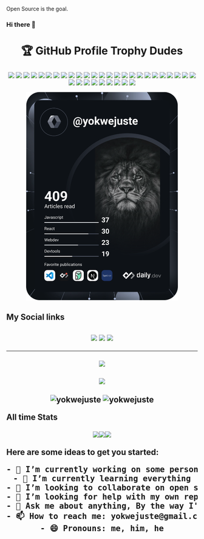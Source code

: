Open Source is the goal.


### Hi there 👋

# <p align="center">🏆 GitHub Profile Trophy Dudes</p>

<p align="center">
  <img src="https://img.shields.io/badge/python-3670A0?style=for-the-badge&logo=python&logoColor=ffdd54">
  <img src="https://img.shields.io/badge/r-%23276DC3.svg?style=for-the-badge&logo=r&logoColor=white">
  <img src="https://img.shields.io/badge/html5-%23E34F26.svg?style=for-the-badge&logo=html5&logoColor=white">
  <img src="https://img.shields.io/badge/-Julia-9558B2?style=for-the-badge&logo=julia&logoColor=white">
  <img src="https://img.shields.io/badge/javascript-%23323330.svg?style=for-the-badge&logo=javascript&logoColor=%23F7DF1E">
  <img src="https://img.shields.io/badge/dart-%230175C2.svg?style=for-the-badge&logo=dart&logoColor=white">
  <img src="https://img.shields.io/badge/css3-%231572B6.svg?style=for-the-badge&logo=css3&logoColor=white">
  <img src="https://img.shields.io/badge/shell_script-%23121011.svg?style=for-the-badge&logo=gnu-bash&logoColor=white">
  <img src="https://img.shields.io/badge/markdown-%23000000.svg?style=for-the-badge&logo=markdown&logoColor=white">
  <img src="https://img.shields.io/badge/Anaconda-%2344A833.svg?style=for-the-badge&logo=anaconda&logoColor=white">
  <img src="https://img.shields.io/badge/django-%23092E20.svg?style=for-the-badge&logo=django&logoColor=white">
  <img src="https://img.shields.io/badge/Flutter-%2302569B.svg?style=for-the-badge&logo=Flutter&logoColor=white">
  <img src="https://img.shields.io/badge/chart.js-F5788D.svg?style=for-the-badge&logo=chart.js&logoColor=white">
  <img src="https://img.shields.io/badge/DJANGO-REST-ff1709?style=for-the-badge&logo=django&logoColor=white&color=ff1709&labelColor=gray">
  <img src="https://img.shields.io/badge/express.js-%23404d59.svg?style=for-the-badge&logo=express&logoColor=%2361DAFB">
  <img src="https://img.shields.io/badge/opencv-%23white.svg?style=for-the-badge&logo=opencv&logoColor=white">
  <img src="https://img.shields.io/badge/react-%2320232a.svg?style=for-the-badge&logo=react&logoColor=%2361DAFB">
  <img src="https://img.shields.io/badge/tailwindcss-%2338B2AC.svg?style=for-the-badge&logo=tailwind-css&logoColor=white">
  <img src="https://img.shields.io/badge/jquery-%230769AD.svg?style=for-the-badge&logo=jquery&logoColor=white">
  <ing src="https://img.shields.io/badge/adobephotoshop-%2331A8FF.svg?style=for-the-badge&logo=adobephotoshop&logoColor=white">
  <img src="https://img.shields.io/badge/Adobe%20Acrobat%20Reader-EC1C24.svg?style=for-the-badge&logo=Adobe%20Acrobat%20Reader&logoColor=white"> 
  <img src="https://img.shields.io/badge/adobe-%23FF0000.svg?style=for-the-badge&logo=adobe&logoColor=white">
  <img src="https://img.shields.io/badge/IntelliJIDEA-000000.svg?style=for-the-badge&logo=intellij-idea&logoColor=white">
  <img src="https://img.shields.io/badge/Eclipse-FE7A16.svg?style=for-the-badge&logo=Eclipse&logoColor=white">
  <img src="https://img.shields.io/badge/jupyter-%23FA0F00.svg?style=for-the-badge&logo=jupyter&logoColor=white">
  <img src="https://img.shields.io/badge/pycharm-143?style=for-the-badge&logo=pycharm&logoColor=black&color=black&labelColor=green">
  <img src="https://img.shields.io/badge/Visual%20Studio%20Code-0078d7.svg?style=for-the-badge&logo=visual-studio-code&logoColor=white">
  <img src="https://img.shields.io/badge/webstorm-143?style=for-the-badge&logo=webstorm&logoColor=white&color=black">
  <img src="https://img.shields.io/badge/Android%20Studio-3DDC84.svg?style=for-the-badge&logo=android-studio&logoColor=white">
  <img src="https://img.shields.io/badge/bitbucket-%230047B3.svg?style=for-the-badge&logo=bitbucket&logoColor=white">
  <img src="https://img.shields.io/badge/git-%23F05033.svg?style=for-the-badge&logo=git&logoColor=white">
  <img src="https://img.shields.io/badge/github-%23121011.svg?style=for-the-badge&logo=github&logoColor=white">
  <img src="https://img.shields.io/badge/gitlab-%23181717.svg?style=for-the-badge&logo=gitlab&logoColor=white">
  <img src="https://img.shields.io/badge/gitpod-f06611.svg?style=for-the-badge&logo=gitpod&logoColor=white">
  <img src="https://img.shields.io/badge/mercurial-999999.svg?style=for-the-badge&logo=mercurial&logoColor=white">
</p>

<p align="center">
  <a href="#"><img src="https://github.com/yokwejuste/yokwejuste/blob/master/devcard.svg" width="400" alt="Yonkeu K. Steve's Dev Card"/></a>
</p>
<h2>My Social links<h2>
<p align="center">
  <a href="https://twitter.com/yokwejuste"><img src="https://img.shields.io/badge/twitter-%231DA1F2.svg?style=for-the-badge&logo=Twitter&logoColor=white"></a>
  <a href="https://linkedin.com/in/yokwejuste"><img src="https://img.shields.io/badge/linkedin-%230077B5.svg?style=for-the-badge&logo=linkedin&logoColor=white"></a>
  <a href="https://instagram.com/yokwejuste0"><img src="https://img.shields.io/badge/instagram-%23E4405F.svg?style=for-the-badge&logo=Instagram&logoColor=white"></a>
</p>
<hr>

<!-- ![](https://github-profile-trophy.vercel.app/?username=yokwejuste&theme=onedark) -->
<!-- [![trophy](https://github-profile-trophy.vercel.app/?username=yokwejuste)](https://github.com/ryo-ma/github-profile-trophy) -->
<p align="center"><img src="https://github-profile-trophy.vercel.app/?username=yokwejuste&row=2&column=4"></p>


<!-- ![My Stats](https://github-readme-stats.vercel.app/api?username=yokwejuste&count_private=true&show_icons=true&theme=dark)
<p align="center"><img src="https://github-readme-stats.vercel.app/api?username=yokwejuste&count_private=true&show_icons=true&theme=dark"></p> -->

<!-- [![Top Langs](https://github-readme-stats.vercel.app/api/top-langs/?username=yokwejuste&langs_count=13)](#) -->
<p align="center"><img src="https://github-readme-stats.vercel.app/api/top-langs/?username=yokwejuste&langs_count=20"></p>

<!-- [![Yokwejuste's wakatime stats](https://github-readme-stats.vercel.app/api/wakatime?username=yokwejuste)](https://github.com/anuraghazra/github-readme-stats) -->
<p align="center">
  <img align="center" width=360 src="https://github-readme-stats.vercel.app/api?username=yokwejuste&show_icons=true&locale=en&theme=nord" alt="yokwejuste" />
  <img align="center" width=360 src="https://github-readme-streak-stats.herokuapp.com/?user=yokwejuste&theme=nord&hide_border=true" alt="yokwejuste" />
</p>

All  time Stats

<!-- <figure><embed src="https://wakatime.com/share/@yokwejuste/3ec485dc-e314-46a6-bc23-7cb9fb848098.svg"></embed></figure> -->
<p align="center"><img width="300px" src="https://wakatime.com/share/@yokwejuste/84cb8298-f243-40d4-aba9-5fadfbf927f6.svg"><img width="300px" src="https://wakatime.com/share/@yokwejuste/d7823b37-0c75-4bbf-9664-59906279fd5c.svg"><img width="300px" src="https://wakatime.com/share/@yokwejuste/4f88d86e-6977-4bb4-bb6c-39f593399415.svg"></p>
Here are some ideas to get you started:
<center>
  <pre>
- 🔭 I’m currently working on some personnal projects
- 🌱 I’m currently learning everything
- 👯 I’m looking to collaborate on open source projects and available for hiring
- 🤔 I’m looking for help with my own repositories
- 💬 Ask me about anything, By the way I'm Yokwejuste
- 📫 How to reach me: yokwejuste@gmail.com
- 😄 Pronouns: me, him, he
</pre>
</center>
